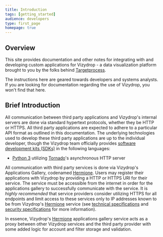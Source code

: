 ```yaml
---
title: Introduction
tags: [getting_started]
audience: developers
type: first_page
homepage: true
---
```


## Overview 

This site provides documentation and other notes for integrating with and developing custom applications for Vizydrop - a data visualization platform brought to you by the folks behind [Targetprocess](http://www.targetprocess.com/).

The instructions here are geared towards developers and systems analysts.  If you are looking for documentation regarding the use of Vizydrop, you won't find that here.

## Brief Introduction

All communication between third party applications and Vizydrop's internal servers are done via standard hypertext protocols, whether they be HTTP or HTTPS.  All third party applications are expected to adhere to a particular API format as outlined in this documentation.  The underlying technologies used to develop these third party applications are up to the individual developer, though the Vizydrop team officially provides [software development kits (SDKs)](sdk/summary.md) in the following languages:

- [Python 3](../vizydrop/vizydrop_python_sdk.html) utilizing [Tornado](http://tornado-web.org)'s asynchronous HTTP server

All communication with third party services is done via Vizydrop's Applications Gallery, codenamed <a href="#" data-toggle="tooltip" data-original-title="{{site.data.vizydrop.vizydrop_glossary.hermione}}">Hermione</a>.  Users may register their applications with Vizydrop by providing a HTTP or HTTPS URI for their service.  The service must be accessible from the internet in order for the applications gallery to successfully communicate with the service.  It is _highly recommended_ that service providers consider utilizing HTTPS for all endpoints and limit access to these services only to IP addresses known to be from Vizydrop's <a href="#" data-toggle="tooltip" data-original-title="{{site.data.vizydrop.vizydrop_glossary.hermione}}">Hermione</a> service (see [technical specifications](tech-spec.md) and [security specifications](security.md) for more information).

In essence, Vizydrop's <a href="#" data-toggle="tooltip" data-original-title="{{site.data.vizydrop.vizydrop_glossary.hermione}}">Hermione</a> applications gallery service acts as a proxy between other Vizydrop services and the third party provider with some added logic for account and filter storage and validation.

